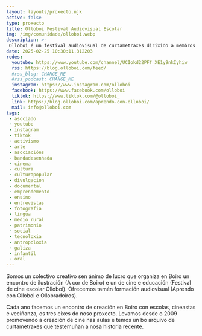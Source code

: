 ```yaml
---
layout: layouts/proxecto.njk
active: false
type: proxecto
title: Olloboi Festival Audiovisual Escolar 
img: /img/comunidade/olloboi.webp
description: >-
 Olloboi é un festival audiovisual de curtametraxes dirixido a membros de comunidades educativas galegas. Celébrase anualmente en Boiro, dende o 2009.
date: 2025-02-25 10:30:11.312203
redes:
  youtube: https://www.youtube.com/channel/UCIokd22PFf_XE1y9nkIyhiw
  rss: https://blog.olloboi.com/feed/
  #rss_blog: CHANGE_ME
  #rss_podcast: CHANGE_ME
  instagram: https://www.instagram.com/olloboi
  facebook: https://www.facebook.com/olloboi
  tiktok: https://www.tiktok.com/@olloboi_
  link: https://blog.olloboi.com/aprendo-con-olloboi/
  mail: info@olloboi.com
tags:
 - asociado
 - youtube
 - instagram
 - tiktok
 - activismo
 - arte
 - asociacións
 - bandadesenhada
 - cinema
 - cultura
 - culturapopular
 - divulgacion
 - documental
 - emprendemento
 - ensino
 - entrevistas
 - fotografia
 - lingua
 - medio_rural
 - patrimonio
 - social
 - tecnoloxia
 - antropoloxia
 - galiza
 - infantil
 - oral
---
```


Somos un colectivo creativo sen ánimo de lucro que organiza en Boiro un encontro de ilustración (A cor de Boiro) e un de cine e educación (Festival de cine escolar Olloboi). Ofrecemos tamén formación audiovisual (Aprendo con Olloboi e Ollobradoiros).

Cada ano facemos un encontro de creación en Boiro con escolas, cineastas e veciñanza, os tres eixes do noso proxecto. Levamos desde o 2009 promovendo a creación de cine nas aulas e temos un bo arquivo de curtametraxes que testemuñan a nosa historia recente.
